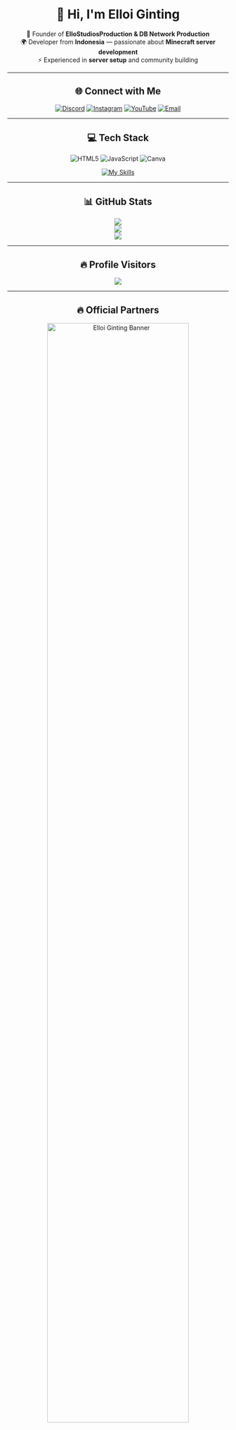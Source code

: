 <div align="center">

# 👋 Hi, I'm **Elloi Ginting**  

🎯 Founder of **ElloStudiosProduction & DB Network Production**  
🌍 Developer from **Indonesia** — passionate about **Minecraft server development**  
⚡ Experienced in **server setup** and community building  

---

## 🌐 Connect with Me
[![Discord](https://img.shields.io/badge/Discord-%237289DA.svg?logo=discord&logoColor=white)](https://dsc.gg/htynetwork) 
[![Instagram](https://img.shields.io/badge/Instagram-%23E4405F.svg?logo=Instagram&logoColor=white)](https://instagram.com/ellostudiosproduction) 
[![YouTube](https://img.shields.io/badge/YouTube-%23FF0000.svg?logo=YouTube&logoColor=white)](https://youtube.com/@ellostudiosproduction) 
[![Email](https://img.shields.io/badge/Email-D14836?logo=gmail&logoColor=white)](mailto:ellostudioscontact@gmail.com)

---

## 💻 Tech Stack
![HTML5](https://img.shields.io/badge/html5-%23E34F26.svg?style=for-the-badge&logo=html5&logoColor=white) 
![JavaScript](https://img.shields.io/badge/javascript-%23323330.svg?style=for-the-badge&logo=javascript&logoColor=%23F7DF1E)
![Canva](https://img.shields.io/badge/Canva-%2300C4CC.svg?style=for-the-badge&logo=Canva&logoColor=white)  

[![My Skills](https://skillicons.dev/icons?i=js,html,css,discord,idea,vscode,robloxstudio)](https://skillicons.dev)

---

## 📊 GitHub Stats
![](https://github-readme-stats.vercel.app/api?username=ElloiGinting&theme=radical&hide_border=false&include_all_commits=true&count_private=true)<br/>
![](https://nirzak-streak-stats.vercel.app/?user=ElloiGinting&theme=radical&hide_border=false)<br/>
![](https://github-readme-stats.vercel.app/api/top-langs/?username=ElloiGinting&theme=radical&hide_border=false&layout=compact)

---

## 🔥 Profile Visitors
[![](https://visitcount.itsvg.in/api?id=ElloiGinting&icon=5&color=12)](https://visitcount.itsvg.in)

---
## 🔥 Official Partners
<img src="https://i.imgur.com/rmELCQb.png" alt="Elloi Ginting Banner" width="80%" />

</div>

<!-- Proudly created with GPRM ( https://gprm.itsvg.in ) -->
